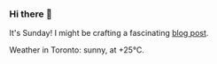 ### Hi there :wave:

It's Sunday! I might be crafting a fascinating [blog post](https://www.benjaminwuethrich.dev).

Weather in Toronto: sunny, at +25°C.
